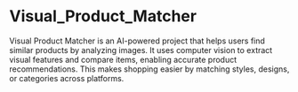 # Visual_Product_Matcher
Visual Product Matcher is an AI-powered project that helps users find similar products by analyzing images. It uses computer vision to extract visual features and compare items, enabling accurate product recommendations. This makes shopping easier by matching styles, designs, or categories across platforms.
